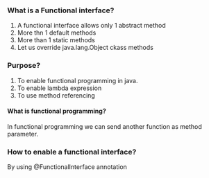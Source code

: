 ### What is a Functional interface?

1. A functional interface allows only 1 abstract method
2. More thn 1 default methods
3. More than 1 static methods
4. Let us override java.lang.Object ckass methods

### Purpose?

1. To enable functional programming in java.
2. To enable lambda expression
3. To use method referencing 

#### What is functional programming?

In functional programming we can send another function as method parameter.


### How to enable a functional interface?

By using @FunctionalInterface annotation